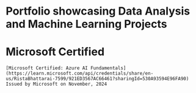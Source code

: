 # Portfolio showcasing Data Analysis and Machine Learning Projects

# Microsoft Certified 
    [Microsoft Certified: Azure AI Fundamentals]
    (https://learn.microsoft.com/api/credentials/share/en-us/RistaBhattarai-7599/921ED3567AC66461?sharingId=530A93594E96FA90)
    Issued by Microsoft on November, 2024
